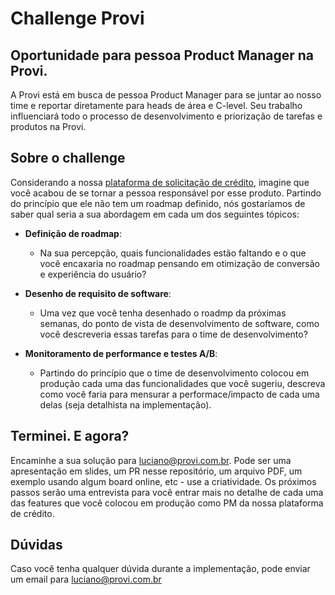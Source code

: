 # Challenge Provi

## Oportunidade para pessoa Product Manager na Provi.

A Provi está em busca de pessoa Product Manager para se juntar ao nosso time e reportar diretamente para heads de área e C-level. Seu trabalho influenciará todo o processo de desenvolvimento e priorização de tarefas e produtos na Provi.

## Sobre o challenge

Considerando a nossa [plataforma de solicitação de crédito](https://login.provi.com.br/digital-house), imagine que você acabou de se tornar a pessoa responsável por esse produto. Partindo do princípio que ele não tem um roadmap definido, nós gostaríamos de saber qual seria a sua abordagem em cada um dos seguintes tópicos:

- **Definição de roadmap**:

  - Na sua percepção, quais funcionalidades estão faltando e o que você encaxaria no roadmap pensando em otimização de conversão e experiência do usuário?

- **Desenho de requisito de software**:

  - Uma vez que você tenha desenhado o roadmp da próximas semanas, do ponto de vista de desenvolvimento de software, como você descreveria essas tarefas para o time de desenvolvimento?

- **Monitoramento de performance e testes A/B**:

  - Partindo do princípio que o time de desenvolvimento colocou em produção cada uma das funcionalidades que você sugeriu, descreva como você faria para mensurar a performace/impacto de cada uma delas (seja detalhista na implementação).

## Terminei. E agora?

Encaminhe a sua solução para luciano@provi.com.br. Pode ser uma apresentação em slides, um PR nesse repositório, um arquivo PDF, um exemplo usando algum board online, etc - use a criatividade. Os próximos passos serão uma entrevista para você entrar mais no detalhe de cada uma das features que você colocou em produção como PM da nossa plataforma de crédito.

## Dúvidas

Caso você tenha qualquer dúvida durante a implementação, pode enviar um email para luciano@provi.com.br
